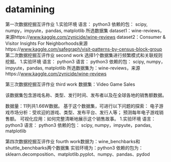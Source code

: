 # datamining
第一次数据挖掘互评作业
1.实验环境
语言： python3
依赖的包： scipy, numpy，impyute，pandas, matplotlib
所选数据集
dataset1：wine-reviews，来源https://www.kaggle.com/zynicide/wine-reviews
dataset2：Consumer & Visitor Insights For Neighborhoods来源https://www.kaggle.com/safegraph/visit-patterns-by-census-block-group
第二次数据挖掘互评作业
second work 选择1个数据集进行频繁模式和关联规则挖掘。
1.实验环境
语言： python3
语言： python3
依赖的包： scipy, numpy，impyute，pandas, matplotlib
所选数据集为：wine-reviews，来源https://www.kaggle.com/zynicide/wine-reviews

第三次数据挖掘互评作业
third work 数据集：Video Game Sales

该数据集包含游戏名称、类型、发行时间、发布者以及在全球各地的销售额数据。

数据量：11列共1.66W数据。
基于这个数据集，可进行以下问题的探索：
电子游戏市场分析：受欢迎的游戏、类型、发布平台、发行人等；
预测每年电子游戏销售额。
可视化应用：如何完整清晰地展示这个销售故事。
1.实验环境
语言： python3
语言： python3
依赖的包： scipy, numpy，impyute，pandas, matplotlib

第四次数据挖掘互评作业
fourth work数据为：wine_benchbarks和shuttle_benchbarks两个数据集
实验环境为：python3
依赖的包为：sklearn.decomposition、matplotlib.pyplot、numpy、pandas、pydod
